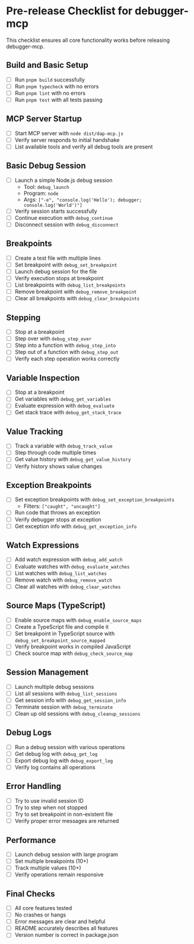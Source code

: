 # Pre-release Checklist for debugger-mcp

This checklist ensures all core functionality works before releasing debugger-mcp.

## Build and Basic Setup

- [ ] Run `pnpm build` successfully
- [ ] Run `pnpm typecheck` with no errors
- [ ] Run `pnpm lint` with no errors
- [ ] Run `pnpm test` with all tests passing

## MCP Server Startup

- [ ] Start MCP server with `node dist/dap-mcp.js`
- [ ] Verify server responds to initial handshake
- [ ] List available tools and verify all debug tools are present

## Basic Debug Session

- [ ] Launch a simple Node.js debug session
  - Tool: `debug_launch`
  - Program: `node`
  - Args: `["-e", "console.log('Hello'); debugger; console.log('World')"]`
- [ ] Verify session starts successfully
- [ ] Continue execution with `debug_continue`
- [ ] Disconnect session with `debug_disconnect`

## Breakpoints

- [ ] Create a test file with multiple lines
- [ ] Set breakpoint with `debug_set_breakpoint`
- [ ] Launch debug session for the file
- [ ] Verify execution stops at breakpoint
- [ ] List breakpoints with `debug_list_breakpoints`
- [ ] Remove breakpoint with `debug_remove_breakpoint`
- [ ] Clear all breakpoints with `debug_clear_breakpoints`

## Stepping

- [ ] Stop at a breakpoint
- [ ] Step over with `debug_step_over`
- [ ] Step into a function with `debug_step_into`
- [ ] Step out of a function with `debug_step_out`
- [ ] Verify each step operation works correctly

## Variable Inspection

- [ ] Stop at a breakpoint
- [ ] Get variables with `debug_get_variables`
- [ ] Evaluate expression with `debug_evaluate`
- [ ] Get stack trace with `debug_get_stack_trace`

## Value Tracking

- [ ] Track a variable with `debug_track_value`
- [ ] Step through code multiple times
- [ ] Get value history with `debug_get_value_history`
- [ ] Verify history shows value changes

## Exception Breakpoints

- [ ] Set exception breakpoints with `debug_set_exception_breakpoints`
  - Filters: `["caught", "uncaught"]`
- [ ] Run code that throws an exception
- [ ] Verify debugger stops at exception
- [ ] Get exception info with `debug_get_exception_info`

## Watch Expressions

- [ ] Add watch expression with `debug_add_watch`
- [ ] Evaluate watches with `debug_evaluate_watches`
- [ ] List watches with `debug_list_watches`
- [ ] Remove watch with `debug_remove_watch`
- [ ] Clear all watches with `debug_clear_watches`

## Source Maps (TypeScript)

- [ ] Enable source maps with `debug_enable_source_maps`
- [ ] Create a TypeScript file and compile it
- [ ] Set breakpoint in TypeScript source with `debug_set_breakpoint_source_mapped`
- [ ] Verify breakpoint works in compiled JavaScript
- [ ] Check source map with `debug_check_source_map`

## Session Management

- [ ] Launch multiple debug sessions
- [ ] List all sessions with `debug_list_sessions`
- [ ] Get session info with `debug_get_session_info`
- [ ] Terminate session with `debug_terminate`
- [ ] Clean up old sessions with `debug_cleanup_sessions`

## Debug Logs

- [ ] Run a debug session with various operations
- [ ] Get debug log with `debug_get_log`
- [ ] Export debug log with `debug_export_log`
- [ ] Verify log contains all operations

## Error Handling

- [ ] Try to use invalid session ID
- [ ] Try to step when not stopped
- [ ] Try to set breakpoint in non-existent file
- [ ] Verify proper error messages are returned

## Performance

- [ ] Launch debug session with large program
- [ ] Set multiple breakpoints (10+)
- [ ] Track multiple values (10+)
- [ ] Verify operations remain responsive

## Final Checks

- [ ] All core features tested
- [ ] No crashes or hangs
- [ ] Error messages are clear and helpful
- [ ] README accurately describes all features
- [ ] Version number is correct in package.json